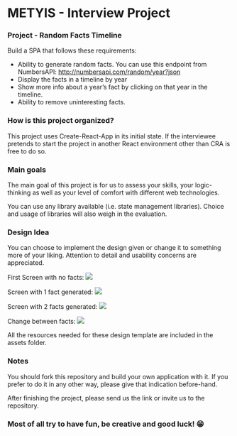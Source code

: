 # METYIS - Interview Project

### Project - Random Facts Timeline

Build a SPA that follows these requirements:

-   Ability to generate random facts. You can use this endpoint from NumbersAPI: http://numbersapi.com/random/year?json
-   Display the facts in a timeline by year
-   Show more info about a year’s fact by clicking on that year in the timeline.
-   Ability to remove uninteresting facts.

### How is this project organized?

This project uses Create-React-App in its initial state. If the interviewee pretends to start the project in another React environment other than CRA is free to do so.

### Main goals

The main goal of this project is for us to assess your skills, your logic-thinking as well as your level of comfort with different web technologies.

You can use any library available (i.e. state management libraries). Choice and usage of libraries will also weigh in the evaluation.

### Design Idea

You can choose to implement the design given or change it to something more of your liking. Attention to detail and usability concerns are appreciated.

First Screen with no facts:
<kbd><img src="https://img.techpowerup.org/201103/macbook-pro-5.png" /></kbd>

Screen with 1 fact generated:
<kbd><img src="https://img.techpowerup.org/201104/macbook-pro-2.png" /></kbd>

Screen with 2 facts generated:
<kbd><img src="https://img.techpowerup.org/201104/macbook-pro-3.png" /></kbd>

Change between facts:
<kbd><img src="https://img.techpowerup.org/201104/macbook-pro-9.png" /></kbd>

All the resources needed for these design template are included in the assets folder.

### Notes

You should fork this repository and build your own application with it. If you prefer to do it in any other way, please give that indication before-hand.

After finishing the project, please send us the link or invite us to the repository.

### Most of all try to have fun, be creative and good luck! 😁
